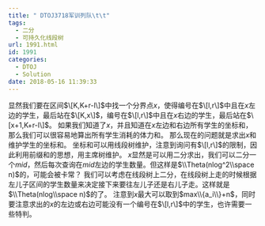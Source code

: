 ```yaml
---
title: " DTOJ3718军训列队\t\t"
tags:
  - 二分
  - 可持久化线段树
url: 1991.html
id: 1991
categories:
  - DTOJ
  - Solution
date: 2018-05-16 11:39:33
---
```


显然我们要在区间$\[K,K+r-l\]$中找一个分界点$x$，使得编号在$\[l,r\]$中且在$x$左边的学生，最后站在$\[K,x\]$，编号在$\[l,r\]$中且在$x$右边的学生，最后站在$\[x+1,K+r-l\]$。 如果我们知道了$x$，并且知道在$x$左边和右边所有学生的坐标和，那么我们可以很容易地算出所有学生消耗的体力和。 那么现在的问题就是求出$x$和维护学生的坐标和。 坐标和可以用线段树维护，注意到询问有$\[l,r\]$的限制，因此利用前缀和的思想，用主席树维护。 $x$显然是可以用二分求出，我们可以二分一个$mid$，然后每次查询在$mid$左边的学生数量。但这样是$\\Theta(nlog^2\\space n)$的，可能会被卡常？ 我们可以考虑在线段树上二分，在线段树上走的时候根据左儿子区间的学生数量来决定接下来要往左儿子还是右儿子走。这样就是$\\Theta(nlog\\space n)$的了。 注意到$x$最大可以取到$max\\{a_i\\}+n$，同时要注意求出的$x$的左边或右边可能没有一个编号在$\[l,r\]$中的学生，也许需要一些特判。